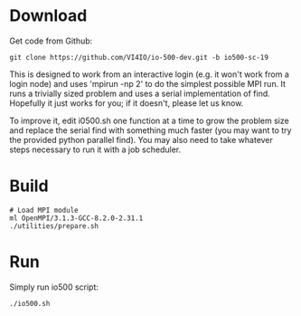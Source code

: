 # Download
Get code from Github:
```
git clone https://github.com/VI4IO/io-500-dev.git -b io500-sc-19
```


This is designed to work from an interactive login (e.g. it won't work from a login node) and uses 'mpirun -np 2' to do the simplest possible MPI run. It runs a trivially sized problem and uses a serial implementation of find. Hopefully it just works for you; if it doesn't, please let us know.

To improve it, edit i0500.sh one function at a time to grow the problem size and replace the serial find with something much faster (you may want to try the provided python parallel find). You may also need to take whatever steps necessary to run it with a job scheduler.


# Build

```
# Load MPI module
ml OpenMPI/3.1.3-GCC-8.2.0-2.31.1
./utilities/prepare.sh

```

# Run

Simply run io500 script:
```
./io500.sh
```
